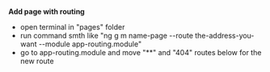 **Add page with routing**
- open terminal in "pages" folder
- run command smth like "ng g m name-page --route the-address-you-want --module app-routing.module"
- go to app-routing.module and move "**" and "404" routes below for the new route
